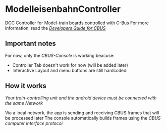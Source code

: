 # ModelleisenbahnController
DCC Controller for Model-train boards controlled with C-Bus
For more information, read the [*Developers Guide for CBUS*](https://www.merg.org.uk/merg_wiki/lib/exe/fetch.php?media=public:cbuspublic:developer_6b.pdf)

## Important notes
For now, only the *CBUS-Console* is working beacuse:
- Controller Tab doesn't work for now (will be added later)
- Interactive Layout and menu buttons are still hardcoded

## How it works
*Your train-controlling unit and the android device must be connected with the same Network*

Via a local network, the app is sending and receiving CBUS frames that will be processed later
The console automatically builds frames using the *CBUS computer interface protocol*
